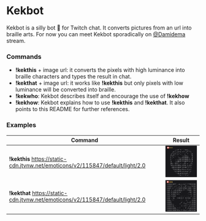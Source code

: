 # Kekbot

Kekbot is a silly bot :robot: for Twitch chat. It converts pictures from an url into braille arts. For now you can meet Kekbot sporadically on [@Damidema](https://www.twitch.tv/damidema) stream.

### Commands

* **!kekthis** + image url: it converts the pixels with high luminance into braille characters and types the result in chat.
* **!kekthat** + image url: it works like **!kekthis** but only pixels with low luminance will be converted into braille. 
* **!kekwho**: Kekbot describes itself and encourage the use of **!kekhow**
* **!kekhow**: Kekbot explains how to use **!kekthis** and **!kekthat**. It also points to this README for further references.

### Examples

Command | Result
------------ | -------------
**!kekthis** https://static-cdn.jtvnw.net/emoticons/v2/115847/default/light/2.0 | <img src="https://github.com/RiccardoBarb/Kekbot/blob/master/examples/Kappa.png" alt="Kappa" width="200">
**!kekthat** https://static-cdn.jtvnw.net/emoticons/v2/115847/default/light/2.0 | <img src="https://github.com/RiccardoBarb/Kekbot/blob/master/examples/Kappa_neg.png" alt="Kappa_neg" width="200">

